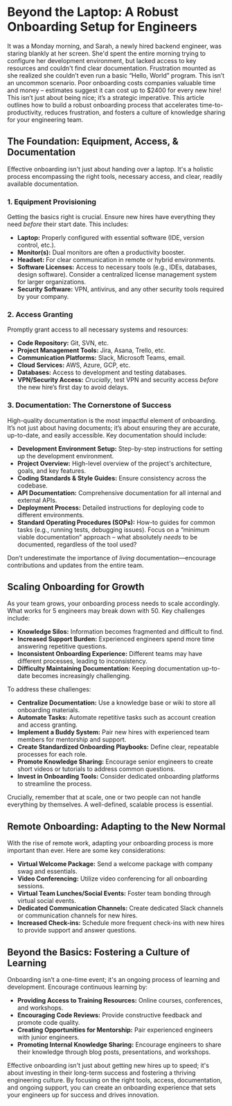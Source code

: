 # Beyond the Laptop: A Robust Onboarding Setup for Engineers

It was a Monday morning, and Sarah, a newly hired backend engineer, was staring blankly at her screen. She'd spent the entire morning trying to configure her development environment, but lacked access to key resources and couldn't find clear documentation. Frustration mounted as she realized she couldn’t even run a basic “Hello, World” program. This isn’t an uncommon scenario. Poor onboarding costs companies valuable time and money – estimates suggest it can cost up to $2400 for every new hire! This isn’t just about being nice; it’s a strategic imperative. This article outlines how to build a robust onboarding process that accelerates time-to-productivity, reduces frustration, and fosters a culture of knowledge sharing for your engineering team.

## The Foundation: Equipment, Access, & Documentation

Effective onboarding isn't just about handing over a laptop. It's a holistic process encompassing the right tools, necessary access, and clear, readily available documentation.

### 1. Equipment Provisioning

Getting the basics right is crucial. Ensure new hires have everything they need *before* their start date. This includes:

*   **Laptop:** Properly configured with essential software (IDE, version control, etc.).
*   **Monitor(s):** Dual monitors are often a productivity booster.
*   **Headset:** For clear communication in remote or hybrid environments.
*   **Software Licenses:** Access to necessary tools (e.g., IDEs, databases, design software). Consider a centralized license management system for larger organizations.
*   **Security Software:** VPN, antivirus, and any other security tools required by your company.

### 2. Access Granting

Promptly grant access to all necessary systems and resources:

*   **Code Repository:** Git, SVN, etc.
*   **Project Management Tools:** Jira, Asana, Trello, etc.
*   **Communication Platforms:** Slack, Microsoft Teams, email.
*   **Cloud Services:** AWS, Azure, GCP, etc.
*   **Databases:** Access to development and testing databases.
*   **VPN/Security Access:** *Crucially*, test VPN and security access *before* the new hire’s first day to avoid delays.

### 3. Documentation: The Cornerstone of Success

High-quality documentation is the most impactful element of onboarding. It’s not just about having documents; it’s about ensuring they are accurate, up-to-date, and easily accessible. Key documentation should include:

*   **Development Environment Setup:** Step-by-step instructions for setting up the development environment.
*   **Project Overview:** High-level overview of the project's architecture, goals, and key features.
*   **Coding Standards & Style Guides:** Ensure consistency across the codebase.
*   **API Documentation:** Comprehensive documentation for all internal and external APIs.
*   **Deployment Process:** Detailed instructions for deploying code to different environments.
*   **Standard Operating Procedures (SOPs):** How-to guides for common tasks (e.g., running tests, debugging issues).  Focus on a “minimum viable documentation” approach – what absolutely *needs* to be documented, regardless of the tool used?

Don’t underestimate the importance of *living* documentation—encourage contributions and updates from the entire team.



## Scaling Onboarding for Growth

As your team grows, your onboarding process needs to scale accordingly. What works for 5 engineers may break down with 50. Key challenges include:

*   **Knowledge Silos:** Information becomes fragmented and difficult to find.
*   **Increased Support Burden:** Experienced engineers spend more time answering repetitive questions.
*   **Inconsistent Onboarding Experience:** Different teams may have different processes, leading to inconsistency.
*   **Difficulty Maintaining Documentation:** Keeping documentation up-to-date becomes increasingly challenging.

To address these challenges:

*   **Centralize Documentation:** Use a knowledge base or wiki to store all onboarding materials.
*   **Automate Tasks:** Automate repetitive tasks such as account creation and access granting.
*   **Implement a Buddy System:** Pair new hires with experienced team members for mentorship and support.
*   **Create Standardized Onboarding Playbooks:**  Define clear, repeatable processes for each role.
*    **Promote Knowledge Sharing:** Encourage senior engineers to create short videos or tutorials to address common questions.
*   **Invest in Onboarding Tools:** Consider dedicated onboarding platforms to streamline the process.

Crucially, remember that at scale, one or two people can not handle everything by themselves.  A well-defined, scalable process is essential.

## Remote Onboarding: Adapting to the New Normal

With the rise of remote work, adapting your onboarding process is more important than ever. Here are some key considerations:

*   **Virtual Welcome Package:** Send a welcome package with company swag and essentials.
*   **Video Conferencing:** Utilize video conferencing for all onboarding sessions.
*   **Virtual Team Lunches/Social Events:** Foster team bonding through virtual social events.
*   **Dedicated Communication Channels:** Create dedicated Slack channels or communication channels for new hires.
*   **Increased Check-ins:** Schedule more frequent check-ins with new hires to provide support and answer questions.


## Beyond the Basics: Fostering a Culture of Learning

Onboarding isn’t a one-time event; it's an ongoing process of learning and development. Encourage continuous learning by:

*   **Providing Access to Training Resources:** Online courses, conferences, and workshops.
*   **Encouraging Code Reviews:** Provide constructive feedback and promote code quality.
*   **Creating Opportunities for Mentorship:** Pair experienced engineers with junior engineers.
*   **Promoting Internal Knowledge Sharing:** Encourage engineers to share their knowledge through blog posts, presentations, and workshops.




Effective onboarding isn't just about getting new hires up to speed; it's about investing in their long-term success and fostering a thriving engineering culture. By focusing on the right tools, access, documentation, and ongoing support, you can create an onboarding experience that sets your engineers up for success and drives innovation.